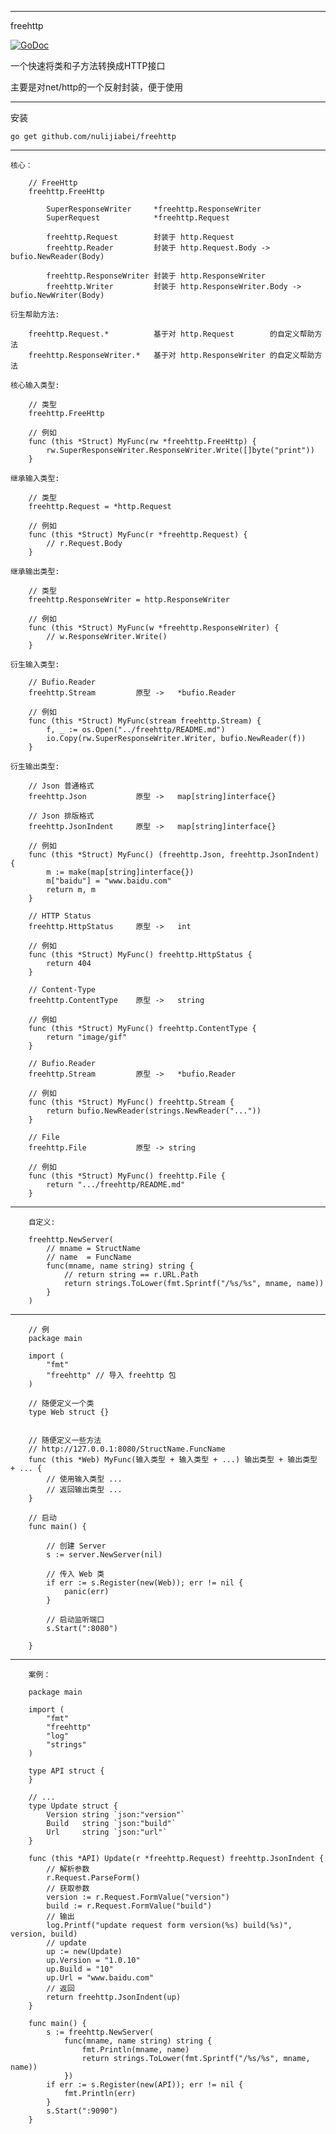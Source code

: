 ----------------
freehttp

<a href="https://godoc.org/github.com/nulijiabei/freehttp"><img src="https://godoc.org/github.com/nulijiabei/freehttp?status.svg" alt="GoDoc"></a>

一个快速将类和子方法转换成HTTP接口

主要是对net/http的一个反射封装，便于使用

----------------

安装

	go get github.com/nulijiabei/freehttp
	
----------------

	核心：
	
		// FreeHttp
		freehttp.FreeHttp
		
			SuperResponseWriter 	*freehttp.ResponseWriter
			SuperRequest        	*freehttp.Request
		
			freehttp.Request		封装于	http.Request
			freehttp.Reader			封装于	http.Request.Body -> bufio.NewReader(Body)
				
			freehttp.ResponseWriter	封装于	http.ResponseWriter
			freehttp.Writer			封装于	http.ResponseWriter.Body -> bufio.NewWriter(Body)

	衍生帮助方法:
	
		freehttp.Request.*			基于对 http.Request        的自定义帮助方法
		freehttp.ResponseWriter.*	基于对 http.ResponseWriter 的自定义帮助方法
		
	核心输入类型:
	
		// 类型
		freehttp.FreeHttp
	
		// 例如
		func (this *Struct) MyFunc(rw *freehttp.FreeHttp) {
			rw.SuperResponseWriter.ResponseWriter.Write([]byte("print"))
		}
		
	继承输入类型:
	
		// 类型
		freehttp.Request = *http.Request
		
		// 例如
		func (this *Struct) MyFunc(r *freehttp.Request) {
			// r.Request.Body
		}

	继承输出类型:
	
		// 类型
		freehttp.ResponseWriter = http.ResponseWriter 
		
		// 例如
		func (this *Struct) MyFunc(w *freehttp.ResponseWriter) {
			// w.ResponseWriter.Write()
		}
	
	衍生输入类型:
		
		// Bufio.Reader
		freehttp.Stream			原型 ->	*bufio.Reader
		
		// 例如
		func (this *Struct) MyFunc(stream freehttp.Stream) {
			f, _ := os.Open("../freehttp/README.md")
			io.Copy(rw.SuperResponseWriter.Writer, bufio.NewReader(f))
		}
		
	衍生输出类型:
		
		// Json 普通格式
		freehttp.Json			原型 ->	map[string]interface{}	 
		
		// Json 排版格式
		freehttp.JsonIndent		原型 ->	map[string]interface{}

		// 例如
		func (this *Struct) MyFunc() (freehttp.Json, freehttp.JsonIndent) {
			m := make(map[string]interface{})
			m["baidu"] = "www.baidu.com"
			return m, m
		}
			
		// HTTP Status
		freehttp.HttpStatus		原型 ->	int
		
		// 例如
		func (this *Struct) MyFunc() freehttp.HttpStatus {
			return 404
		}
		
		// Content-Type
		freehttp.ContentType	原型 ->	string
		
		// 例如
		func (this *Struct) MyFunc() freehttp.ContentType {
			return "image/gif"
		}
		
		// Bufio.Reader
		freehttp.Stream			原型 ->	*bufio.Reader
		
		// 例如
		func (this *Struct) MyFunc() freehttp.Stream {
			return bufio.NewReader(strings.NewReader("..."))
		}
		
		// File
		freehttp.File			原型 -> string
		
		// 例如
		func (this *Struct) MyFunc() freehttp.File {
			return ".../freehttp/README.md"
		}

		
----------------

		自定义:
		
		freehttp.NewServer(
			// mname = StructName
			// name  = FuncName
			func(mname, name string) string {
				// return string == r.URL.Path
				return strings.ToLower(fmt.Sprintf("/%s/%s", mname, name))
			}
		)

----------------

		// 例
		package main
	
		import (
			"fmt"
			"freehttp" // 导入 freehttp 包
		)
	
		// 随便定义一个类
		type Web struct {}
	
	
		// 随便定义一些方法
		// http://127.0.0.1:8080/StructName.FuncName
		func (this *Web) MyFunc(输入类型 + 输入类型 + ...) 输出类型 + 输出类型 + ... {
			// 使用输入类型 ...
			// 返回输出类型 ...
		}
		
		// 启动
		func main() {
	
			// 创建 Server
			s := server.NewServer(nil)
	
			// 传入 Web 类
			if err := s.Register(new(Web)); err != nil {
				panic(err)
			}
		
			// 启动监听端口
			s.Start(":8080")
	
		}

-----------------

		案例：
		
		package main
		
		import (
			"fmt"
			"freehttp"
			"log"
			"strings"
		)
		
		type API struct {
		}
		
		// ...
		type Update struct {
			Version string `json:"version"`
			Build   string `json:"build"`
			Url     string `json:"url"`
		}
		
		func (this *API) Update(r *freehttp.Request) freehttp.JsonIndent {
			// 解析参数
			r.Request.ParseForm()
			// 获取参数
			version := r.Request.FormValue("version")
			build := r.Request.FormValue("build")
			// 输出
			log.Printf("update request form version(%s) build(%s)", version, build)
			// update
			up := new(Update)
			up.Version = "1.0.10"
			up.Build = "10"
			up.Url = "www.baidu.com"
			// 返回
			return freehttp.JsonIndent(up)
		}
		
		func main() {
			s := freehttp.NewServer(
				func(mname, name string) string {
					fmt.Println(mname, name)
					return strings.ToLower(fmt.Sprintf("/%s/%s", mname, name))
				})
			if err := s.Register(new(API)); err != nil {
				fmt.Println(err)
			}
			s.Start(":9090")
		}

